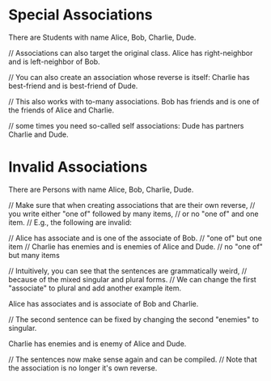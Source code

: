 # Special Associations

There are Students with name Alice, Bob, Charlie, Dude.

// Associations can also target the original class.
Alice has right-neighbor and is left-neighbor of Bob.

// You can also create an association whose reverse is itself:
Charlie has best-friend and is best-friend of Dude.

// This also works with to-many associations.
Bob has friends and is one of the friends of Alice and Charlie.

// some times you need so-called self associations:
Dude has partners Charlie and Dude.

# Invalid Associations

There are Persons with name Alice, Bob, Charlie, Dude.

// Make sure that when creating associations that are their own reverse,
// you write either "one of" followed by many items,
// or no "one of" and one item.
// E.g., the following are invalid:

// Alice has associate and is one of the associate of Bob. // "one of" but one item
// Charlie has enemies and is enemies of Alice and Dude.   // no "one of" but many items

// Intuitively, you can see that the sentences are grammatically weird,
// because of the mixed singular and plural forms.
// We can change the first "associate" to plural and add another example item.

Alice has associates and is associate of Bob and Charlie.

// The second sentence can be fixed by changing the second "enemies" to singular.

Charlie has enemies and is enemy of Alice and Dude.

// The sentences now make sense again and can be compiled.
// Note that the association is no longer it's own reverse.
